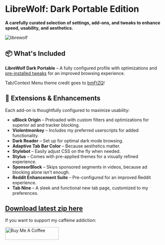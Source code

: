# LibreWolf: Dark Portable Edition  
**A carefully curated selection of settings, add-ons, and tweaks to enhance speed, usability, and aesthetics.**  

![librewolf](https://github.com/user-attachments/assets/10db9712-0ac9-41ff-9032-46a1ef67b847)

## 📦 What's Included  
**LibreWolf Dark Portable** – A fully configured profile with optimizations and [pre-installed tweaks](https://github.com/SysAdminDoc/LibreWolf_DarkPortable/blob/main/user.js) for an improved browsing experience.  

Tab/Context Menu theme credit goes to [bmFtZQ](https://github.com/bmFtZQ)!

## 🔧 Extensions & Enhancements  
Each add-on is thoughtfully configured to maximize usability:  

- **uBlock Origin** – Preloaded with custom filters and optimizations for superior ad and tracker blocking.  
- **Violentmonkey** – Includes my preferred userscripts for added functionality.  
- **Dark Reader** – Set up for optimal dark mode browsing.  
- **Adaptive Tab Bar Color** – Because aesthetics matter.  
- **Stylebot** – Easily adjust CSS on the fly when needed.  
- **Stylus** – Comes with pre-applied themes for a visually refined experience.  
- **SponsorBlock** – Skips sponsored segments in videos, because ad blocking alone isn't enough.  
- **Reddit Enhancement Suite** – Pre-configured for an improved Reddit experience.  
- **Tab Nine** – A sleek and functional new tab page, customized to my preferences.  

## [Download latest zip here](https://github.com/SysAdminDoc/LibreWolf_DarkPortable/releases/tag/v0.0.5)

If you want to support my caffeine addiction:

<a href="https://www.buymeacoffee.com/mattcreatingthings" target="_blank"><img src="https://cdn.buymeacoffee.com/buttons/default-orange.png" alt="Buy Me A Coffee" height="41" width="174"></a>

